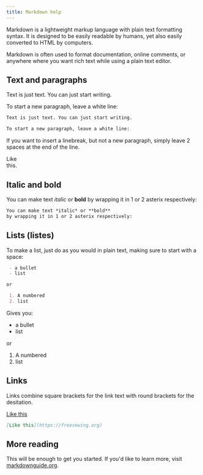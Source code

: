 ```yaml
---
title: Markdown help
---
```


Markdown is a lightweight markup language with plain text formatting syntax. It is designed to be easily readable by humans, yet also easily converted to HTML by computers.

Markdown is often used to format documentation, online comments, or anywhere where you want rich text while using a plain text editor.

## Text and paragraphs

Text is just text. You can just start writing.

To start a new paragraph, leave a white line:

```md
Text is just text. You can just start writing.

To start a new paragraph, leave a white line:
```

If you want to insert a linebreak, but not a new paragraph, simply leave 2 spaces at the end of the line.

Like  
this.

## Italic and bold

You can make text *italic* or **bold** by wrapping it in 1 or 2 asterix respectively:

```md
You can make text *italic* or **bold** 
by wrapping it in 1 or 2 asterix respectively:
```

## Lists (listes)

To make a list, just do as you would in plain text, making sure to start with a space:

```md
 - a bullet
 - list

or

 1. A numbered
 2. list
```

Gives you:

- a bullet
- list

or

1. A numbered
2. list

## Links

Links combine square brackets for the link text with round brackets for the desitation.

[Like this](https://freesewing.org)

```md
[Like this](https://freesewing.org)
```

## More reading

This will be enough to get you started. If you'd like to learn more, visit [markdownguide.org](https://www.markdownguide.org/).